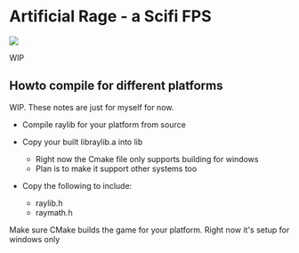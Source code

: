 # Artificial Rage - a Scifi FPS
<p><a href="https://discord.gg/HjJCwm5">
   <img src="https://img.shields.io/discord/475097536160595979?label=Skale%20Games%20Discord"></a>
</p>

WIP

## Howto compile for different platforms

WIP. These notes are just for myself for now.

* Compile raylib for your platform from source

* Copy your built libraylib.a into lib
    * Right now the Cmake file only supports building for windows
    * Plan is to make it support other systems too

* Copy the following to include:
    * raylib.h
    * raymath.h

Make sure CMake builds the game for your platform. Right now it's setup for windows only
